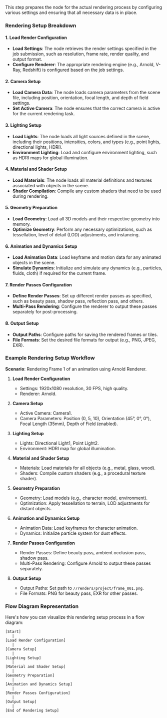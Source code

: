 This step prepares the node for the actual rendering process by configuring various settings and ensuring that all necessary data is in place. 

### Rendering Setup Breakdown

#### 1. **Load Render Configuration**
- **Load Settings**: The node retrieves the render settings specified in the job submission, such as resolution, frame rate, render quality, and output format.
- **Configure Renderer**: The appropriate rendering engine (e.g., Arnold, V-Ray, Redshift) is configured based on the job settings.

#### 2. **Camera Setup**
- **Load Camera Data**: The node loads camera parameters from the scene file, including position, orientation, focal length, and depth of field settings.
- **Set Active Camera**: The node ensures that the correct camera is active for the current rendering task.

#### 3. **Lighting Setup**
- **Load Lights**: The node loads all light sources defined in the scene, including their positions, intensities, colors, and types (e.g., point lights, directional lights, HDRI).
- **Environment Lighting**: Load and configure environment lighting, such as HDRI maps for global illumination.

#### 4. **Material and Shader Setup**
- **Load Materials**: The node loads all material definitions and textures associated with objects in the scene.
- **Shader Compilation**: Compile any custom shaders that need to be used during rendering.

#### 5. **Geometry Preparation**
- **Load Geometry**: Load all 3D models and their respective geometry into memory.
- **Optimize Geometry**: Perform any necessary optimizations, such as tessellation, level of detail (LOD) adjustments, and instancing.

#### 6. **Animation and Dynamics Setup**
- **Load Animation Data**: Load keyframe and motion data for any animated objects in the scene.
- **Simulate Dynamics**: Initialize and simulate any dynamics (e.g., particles, fluids, cloth) if required for the current frame.

#### 7. **Render Passes Configuration**
- **Define Render Passes**: Set up different render passes as specified, such as beauty pass, shadow pass, reflection pass, and others.
- **Multi-Pass Rendering**: Configure the renderer to output these passes separately for post-processing.

#### 8. **Output Setup**
- **Output Paths**: Configure paths for saving the rendered frames or tiles.
- **File Formats**: Set the desired file formats for output (e.g., PNG, JPEG, EXR).

### Example Rendering Setup Workflow

**Scenario**: Rendering Frame 1 of an animation using Arnold Renderer.

1. **Load Render Configuration**
   - Settings: 1920x1080 resolution, 30 FPS, high quality.
   - Renderer: Arnold.

2. **Camera Setup**
   - Active Camera: Camera1.
   - Camera Parameters: Position (0, 5, 10), Orientation (45°, 0°, 0°), Focal Length (35mm), Depth of Field (enabled).

3. **Lighting Setup**
   - Lights: Directional Light1, Point Light2.
   - Environment: HDRI map for global illumination.

4. **Material and Shader Setup**
   - Materials: Load materials for all objects (e.g., metal, glass, wood).
   - Shaders: Compile custom shaders (e.g., a procedural texture shader).

5. **Geometry Preparation**
   - Geometry: Load models (e.g., character model, environment).
   - Optimization: Apply tessellation to terrain, LOD adjustments for distant objects.

6. **Animation and Dynamics Setup**
   - Animation Data: Load keyframes for character animation.
   - Dynamics: Initialize particle system for dust effects.

7. **Render Passes Configuration**
   - Render Passes: Define beauty pass, ambient occlusion pass, shadow pass.
   - Multi-Pass Rendering: Configure Arnold to output these passes separately.

8. **Output Setup**
   - Output Paths: Set path to `//renders/project/frame_001.png`.
   - File Formats: PNG for beauty pass, EXR for other passes.

### Flow Diagram Representation

Here's how you can visualize this rendering setup process in a flow diagram:

```
[Start]
   |
[Load Render Configuration]
   |
[Camera Setup]
   |
[Lighting Setup]
   |
[Material and Shader Setup]
   |
[Geometry Preparation]
   |
[Animation and Dynamics Setup]
   |
[Render Passes Configuration]
   |
[Output Setup]
   |
[End of Rendering Setup]
```
